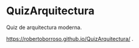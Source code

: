 # QuizArquitectura
Quiz de arquitectura moderna.

https://robertoborroso.github.io/QuizArquitectura/
.